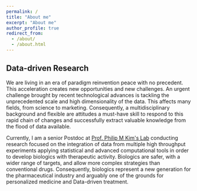 ```yaml
---
permalink: /
title: "About me"
excerpt: "About me"
author_profile: true
redirect_from: 
  - /about/
  - /about.html
---
```



## Data-driven Research


We are living in an era of paradigm reinvention peace with no precedent.  This acceleration creates new opportunities and new challenges. An urgent challenge brought by recent technological advances is tackling the unprecedented scale and high dimensionality of the data. This affects many fields, from science to marketing.  Consequently,   a multidisciplinary background and flexible are attitudes a must-have skill to respond to this rapid chain of changes and successfully extract valuable knowledge from the flood of data available.

Currently, I am a senior Postdoc at [Prof. Philip M Kim's Lab](http://www.kimlab.org) conducting research focused on the integration of data from multiple high throughput experiments applying statistical and advanced computational tools in order to develop biologics with therapeutic activity. Biologics are safer, with a wider range of targets, and allow more complex strategies than conventional drugs. Consequently, biologics represent a new generation for the pharmaceutical industry and arguably one of the grounds for personalized medicine and Data-driven treatment.



